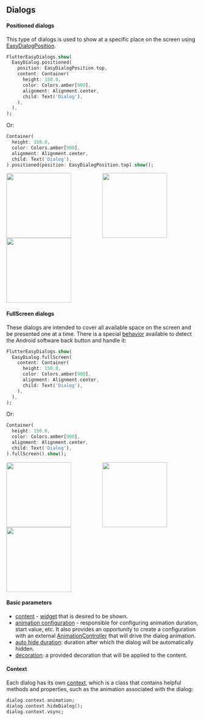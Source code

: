 ## Dialogs

#### Positioned dialogs
This type of dialogs is used to show at a specific place on the screen using [EasyDialogPosition](https://pub.dev/documentation/flutter_easy_dialogs/latest/flutter_easy_dialogs/EasyDialogPosition.html).

```dart
FlutterEasyDialogs.show(
  EasyDialog.positioned(
    position: EasyDialogPosition.top,
    content: Container(
      height: 150.0,
      color: Colors.amber[900],
      alignment: Alignment.center,
      child: Text('Dialog'),
    ),
  ),
);
```
Or:

```dart
Container(
  height: 150.0,
  color: Colors.amber[900],
  alignment: Alignment.center,
  child: Text('Dialog'),
).positioned(position: EasyDialogPosition.top).show();
```

<div style="display:flex; flex-wrap:wrap;">
    <a style="flex:1;">
        <img src="https://github.com/feduke-nukem/flutter_easy_dialogs/assets/72284940/aecc16a6-ddb7-4668-b9fc-57b07b9a742c" width="170"/>
    </a>
    <a style="flex:1;">
        <img src="https://github.com/feduke-nukem/flutter_easy_dialogs/assets/72284940/58d9c6b8-236e-492d-92ff-5a4588ffa1e0" width="170"/>
    </a>
    <a style="flex:1;">
        <img src="https://github.com/feduke-nukem/flutter_easy_dialogs/assets/72284940/a241b14a-764c-4c4d-b863-e146a0496f1b" width="170"/>
    </a>
</div>
 

#### FullScreen dialogs

These dialogs are intended to cover all available space on the screen and be presented one at a time. There is a special [behavior](https://pub.dev/documentation/flutter_easy_dialogs/latest/flutter_easy_dialogs/FullScreenDialog/onAndroidPop.html) available to detect the Android software back button and handle it:

```dart
FlutterEasyDialogs.show(
  EasyDialog.fullScreen( 
    content: Container(
      height: 150.0,
      color: Colors.amber[900],
      alignment: Alignment.center,
      child: Text('Dialog'),
    ),
  ),
);
```

Or:

```dart
Container(
  height: 150.0,
  color: Colors.amber[900],
  alignment: Alignment.center,
  child: Text('Dialog'),
).fullScreen().show();
```

<div style="display:flex; flex-wrap:wrap;">
    <a style="flex:1;">
        <img src="https://github.com/feduke-nukem/flutter_easy_dialogs/assets/72284940/f619a488-1226-47df-b49a-7ac3da36a4f7" width="170"/>
    </a>
    <a style="flex:1;">
        <img src="https://github.com/feduke-nukem/flutter_easy_dialogs/assets/72284940/42eee846-6507-47a4-9967-650095798702" width="170"/>
    </a>
    <a style="flex:1;">
        <img src="https://github.com/feduke-nukem/flutter_easy_dialogs/assets/72284940/8c2d2d76-aae9-4297-9c82-debac236af7d" width="170"/>
    </a>
</div>

#### Basic parameters
- [content](https://pub.dev/documentation/flutter_easy_dialogs/latest/flutter_easy_dialogs/EasyDialog/content.html) - [widget](https://api.flutter.dev/flutter/widgets/Widget-class.html) that is desired to be shown.
- [animation configuration](https://pub.dev/documentation/flutter_easy_dialogs/latest/flutter_easy_dialogs/EasyDialogAnimationConfiguration-class.html) - responsible for configuring animation duration, start value, etc. It also provides an opportunity to create a configuration with an external [AnimationController](https://api.flutter.dev/flutter/animation/AnimationController-class.html) that will drive the dialog animation.
- [auto hide duration](https://pub.dev/documentation/flutter_easy_dialogs/latest/flutter_easy_dialogs/EasyDialog/autoHideDuration.html): duration after which the dialog will be automatically hidden.
- [decoration](https://pub.dev/documentation/flutter_easy_dialogs/latest/flutter_easy_dialogs/EasyDialogDecoration-class.html): a provided decoration that will be applied to the content.

#### Context
Each dialog has its own [context](https://pub.dev/documentation/flutter_easy_dialogs/latest/flutter_easy_dialogs/EasyDialogContext-class.html), which is a class that contains helpful methods and properties, such as the animation associated with the dialog:

```dart
dialog.context.animation;
dialog.context.hideDialog();
dialog.context.vsync;
```
